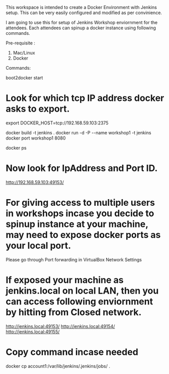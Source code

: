 This workspace is intended to create a Docker Environment with Jenkins setup. This can be very easily configured and modified as per convinience.

I am going to use this for setup of Jenkins Workshop enviornment for the attendees. Each attendees can spinup a docker instance using following commands.

Pre-requisite :
  1. Mac/Linux
  2. Docker


Commands:

boot2docker start

# Look for which tcp IP address docker asks to export.
export DOCKER_HOST=tcp://192.168.59.103:2375

docker build -t jenkins .
docker run -d -P --name workshop1 -t jenkins
docker port workshop1 8080

docker ps

# Now look for IpAddress and Port ID.
http://192.168.59.103:49153/


# For giving access to multiple users in workshops incase you decide to spinup instance at your machine, may need to expose docker ports as your local port.
Please go through Port forwarding in VirtualBox Network Settings

# If exposed your machine as jenkins.local on local LAN, then you can access following enviornment by hitting from Closed network.

http://jenkins.local:49153/
http://jenkins.local:49154/
http://jenkins.local:49155/


# Copy command incase needed
docker cp account1:/var/lib/jenkins/.jenkins/jobs/ .
